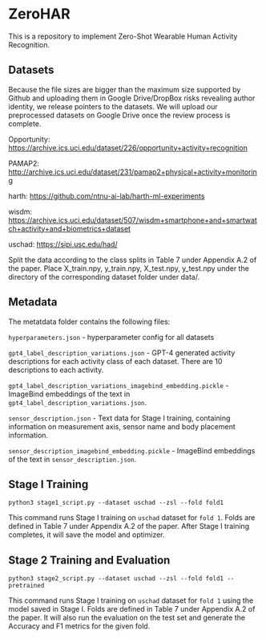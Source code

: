 # ZeroHAR
This is a repository to implement Zero-Shot Wearable Human Activity Recognition.



## Datasets
Because the file sizes are bigger than the maximum size supported by Github and uploading them in Google Drive/DropBox risks revealing author identity, we release pointers to the datasets. We will upload our preprocessed datasets on Google Drive once the review process is complete.

Opportunity: https://archive.ics.uci.edu/dataset/226/opportunity+activity+recognition

PAMAP2: http://archive.ics.uci.edu/dataset/231/pamap2+physical+activity+monitoring

harth: https://github.com/ntnu-ai-lab/harth-ml-experiments

wisdm: https://archive.ics.uci.edu/dataset/507/wisdm+smartphone+and+smartwatch+activity+and+biometrics+dataset

uschad: https://sipi.usc.edu/had/

Split the data according to the class splits in Table 7 under Appendix A.2 of the paper. Place X_train.npy, y_train.npy, X_test.npy, y_test.npy under the directory of the corresponding dataset folder under data/.



## Metadata

The metatdata folder contains the following files:

`hyperparameters.json` - hyperparameter config for all datasets

`gpt4_label_description_variations.json` - GPT-4 generated activity descriptions for each activity class of each dataset. There are 10 descriptions to each activity.

`gpt4_label_description_variations_imagebind_embedding.pickle` - ImageBind embeddings of the text in `gpt4_label_description_variations.json`.

`sensor_description.json` - Text data for Stage I training, containing information on measurement axis, sensor name and body placement information.

`sensor_description_imagebind_embedding.pickle` - ImageBind embeddings of the text in `sensor_description.json`.



## Stage I Training

```
python3 stage1_script.py --dataset uschad --zsl --fold fold1
```

This command runs Stage I training on `uschad` dataset for `fold 1`. Folds are defined in Table 7 under Appendix A.2 of the paper. After Stage I training completes, it will save the model and optimizer.



## Stage 2 Training and Evaluation

```
python3 stage2_script.py --dataset uschad --zsl --fold fold1 --pretrained
```

This command runs Stage I training on `uschad` dataset for `fold 1` using the model saved in Stage I. Folds are defined in Table 7 under Appendix A.2 of the paper. It will also run the evaluation on the test set and generate the Accuracy and F1 metrics for the given fold.

